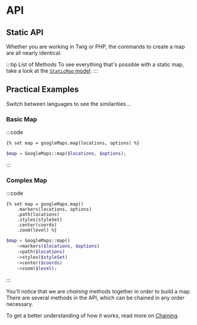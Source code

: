 # API

## Static API

Whether you are working in Twig or PHP, the commands to create a map are all nearly identical.

:::tip List of Methods
To see everything that's possible with a static map, take a look at the [`StaticMap` model](/models/static-map-model/).
:::

## Practical Examples

Switch between languages to see the similarities...

### Basic Map

:::code
```twig
{% set map = googleMaps.map(locations, options) %}
```
```php
$map = GoogleMaps::map($locations, $options);
```
:::

### Complex Map

:::code
```twig
{% set map = googleMaps.map()
    .markers(locations, options)
    .path(locations)
    .styles(styleSet)
    .center(coords)
    .zoom(level) %}
```
```php
$map = GoogleMaps::map()
    ->markers($locations, $options)
    ->path($locations)
    ->styles($styleSet)
    ->center($coords)
    ->zoom($level);
```
:::

You'll notice that we are _chaining_ methods together in order to build a map. There are several methods in the API, which can be chained in any order necessary.

To get a better understanding of how it works, read more on [Chaining](/static-maps/chaining/).
